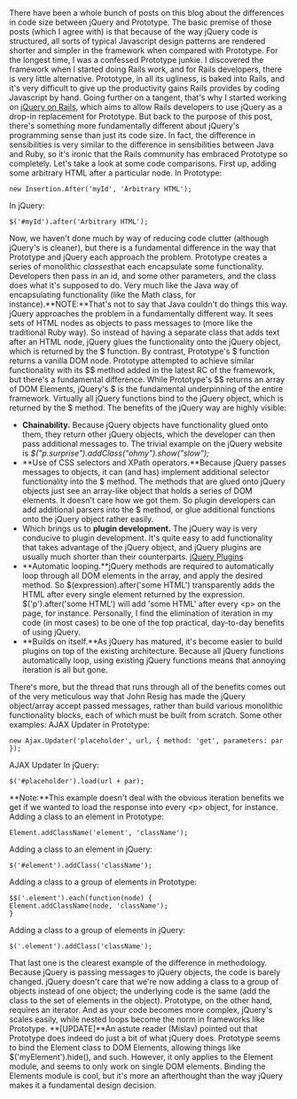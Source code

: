 There have been a whole bunch of posts on this blog about the
differences in code size between jQuery and Prototype. The basic premise
of those posts (which I agree with) is that because of the way jQuery
code is structured, all sorts of typical Javascript design patterns are
rendered shorter and simpler in the framework when compared with
Prototype. For the longest time, I was a confessed Prototype junkie. I
discovered the framework when I started doing Rails work, and for Rails
developers, there is very little alternative. Prototype, in all its
ugliness, is baked into Rails, and it's very difficult to give up the
productivity gains Rails provides by coding Javascript by hand. Going
further on a tangent, that's why I started working on [jQuery on
Rails](http://trac.visualjquery.com/jQueryRails "jQuery on Rails"),
which aims to allow Rails developers to use jQuery as a drop-in
replacement for Prototype. But back to the purpose of this post, there's
something more fundamentally different about jQuery's programming sense
than just its code size. In fact, the difference in sensibilities is
very similar to the difference in sensibilities between Java and Ruby,
so it's ironic that the Rails community has embraced Prototype so
completely. Let's take a look at some code comparisons. First up, adding
some arbitrary HTML after a particular node. In Prototype:

    new Insertion.After('myId', 'Arbitrary HTML');

In jQuery:

    $('#myId').after('Arbitrary HTML');

Now, we haven't done much by way of reducing code clutter (although
jQuery's is cleaner), but there is a fundamental difference in the way
that Prototype and jQuery each approach the problem. Prototype creates a
series of monolithic *classes*that each encapsulate some functionality.
Developers then pass in an id, and some other parameters, and the class
does what it's supposed to do. Very much like the Java way of
encapsulating functionality (like the Math class, for
instance).**NOTE:**That's not to say that Java couldn't do things this
way. jQuery approaches the problem in a fundamentally different way. It
sees sets of HTML nodes as objects to pass messages to (more like the
traditional Ruby way). So instead of having a separate class that adds
text after an HTML node, jQuery glues the functionality onto the jQuery
object, which is returned by the \$ function. By contrast, Prototype's
\$ function returns a vanilla DOM node. Prototype attempted to achieve
similar functionality with its \$\$ method added in the latest RC of the
framework, but there's a fundamental difference. While Prototype's \$\$
returns an array of DOM Elements, jQuery's \$ is the fundamental
underpinning of the entire framework. Virtually all jQuery functions
bind to the jQuery object, which is returned by the \$ method. The
benefits of the jQuery way are highly visible:

-   **Chainability.** Because jQuery objects have functionality glued
    onto them, they return other jQuery objects, which the developer can
    then pass additional messages to. The trivial example on the jQuery
    website is *\$("p.surprise").addClass("ohmy").show("slow");*
-   **Use of CSS selectors and XPath operators.**Because jQuery passes
    messages to objects, it can (and has) implement additional selector
    functionality into the \$ method. The methods that are glued onto
    jQuery objects just see an array-like object that holds a series of
    DOM elements. It doesn't care how we got them. So plugin developers
    can add additional parsers into the \$ method, or glue additional
    functions onto the jQuery object rather easily.
-   Which brings us to **plugin development.** The jQuery way is very
    conducive to plugin development. It's quite easy to add
    functionality that takes advantage of the jQuery object, and jQuery
    plugins are usually much shorter than their counterparts. [jQuery
    Plugins](http://www.proj.jquery.com/docs/Plugins/ "jQuery Plugins")
-   **Automatic looping.**jQuery methods are required to automatically
    loop through all DOM elements in the array, and apply the desired
    method. So \$(expression).after('some HTML') transparently adds the
    HTML after every single element returned by the expression.
    \$('p').after('some HTML') will add 'some HTML' after every \<p\> on
    the page, for instance. Personally, I find the elimination of
    iteration in my code (in most cases) to be one of the top practical,
    day-to-day benefits of using jQuery.
-   **Builds on itself.**As jQuery has matured, it's become easier to
    build plugins on top of the existing architecture. Because all
    jQuery functions automatically loop, using existing jQuery functions
    means that annoying iteration is all but gone.

There's more, but the thread that runs through all of the benefits comes
out of the very meticulous way that John Resig has made the jQuery
object/array accept passed messages, rather than build various
monolithic functionality blocks, each of which must be built from
scratch. Some other examples: AJAX Updater in Prototype:

    new Ajax.Updater('placeholder', url, { method: 'get', parameters: par });

AJAX Updater In jQuery:

    $('#placeholder').load(url + par);

**Note:**This example doesn't deal with the obvious iteration benefits
we get if we wanted to load the response into every \<p\> object, for
instance. Adding a class to an element in Prototype:

    Element.addClassName('element', 'className');

Adding a class to an element in jQuery:

    $('#element').addClass('className');

Adding a class to a group of elements in Prototype:

    $$('.element').each(function(node) {
    Element.addClassName(node, 'className');
    }

Adding a class to a group of elements in jQuery:

    $('.element').addClass('className');

That last one is the clearest example of the difference in methodology.
Because jQuery is passing messages to jQuery objects, the code is barely
changed. jQuery doesn't care that we're now adding a class to a group of
objects instead of one object; the underlying code is the same (add the
class to the set of elements in the object). Prototype, on the other
hand, requires an iterator. And as your code becomes more complex,
jQuery's scales easily, while nested loops become the norm in frameworks
like Prototype. **[UPDATE]**An astute reader (Mislav) pointed out that
Prototype does indeed do just a bit of what jQuery does. Prototype seems
to bind the Element class to DOM Elements, allowing things like
\$('myElement').hide(), and such. However, it only applies to the
Element module, and seems to only work on single DOM elements. Binding
the Elements module is cool, but it's more an afterthought than the way
jQuery makes it a fundamental design decision.
